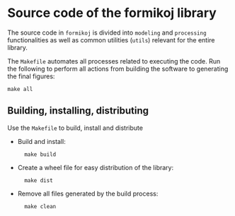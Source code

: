 # Source code of the formikoj library

The source code in `formikoj` is divided into `modeling` and `processing` functionalities as well as common utilities (`utils`) relevant for the entire library.

The `Makefile` automates all processes related to executing the code.
Run the following to perform all actions from building the software to
generating the final figures:

    make all

## Building, installing, distributing

Use the `Makefile` to build, install and distribute

* Build and install:

        make build

* Create a wheel file for easy distribution of the library:

        make dist

* Remove all files generated by the build process:

        make clean
